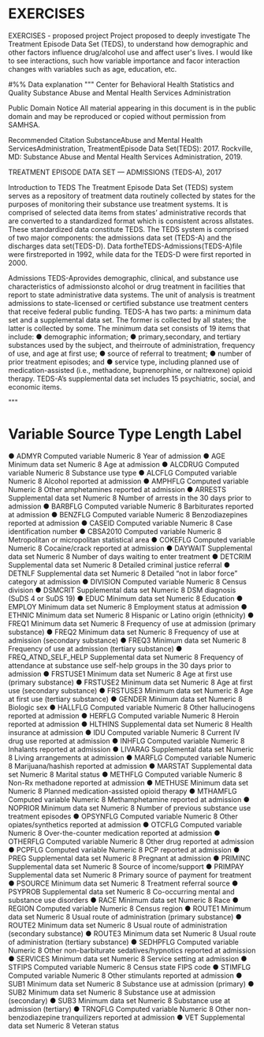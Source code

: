 # EXERCISES
EXERCISES - proposed project
Project proposed to deeply investigate The Treatment Episode Data Set (TEDS), to understand how demographic
and other factors influence drug/alcohol use and affect user's lives. I would like to see interactions, such 
how variable importance and facor interaction changes with variables such as age, education, etc.

#%% Data explanation
"""
Center for Behavioral Health Statistics and Quality
Substance Abuse and Mental Health Services Administration

Public Domain Notice
All material appearing in this document is in the public domain and may be reproduced or copied
without permission from SAMHSA.

Recommended Citation
SubstanceAbuse and Mental Health ServicesAdministration, TreatmentEpisode Data Set(TEDS):
2017. Rockville, MD: Substance Abuse and Mental Health Services Administration, 2019.

TREATMENT EPISODE DATA SET — ADMISSIONS
(TEDS-A), 2017

Introduction to TEDS
The Treatment Episode Data Set (TEDS) system serves as a repository of treatment data routinely
collected by states for the purposes of monitoring their substance use treatment systems. It is
comprised of selected data items from states’ administrative records that are converted to a
standardized format which is consistent across allstates. These standardized data constitute TEDS.
The TEDS system is comprised of two major components: the admissions data set (TEDS-A) and
the discharges data set(TEDS-D). Data fortheTEDS-Admissions(TEDS-A)file were firstreported
in 1992, while data for the TEDS-D were first reported in 2000.

Admissions
TEDS-Aprovides demographic, clinical, and substance use characteristics of admissionsto alcohol
or drug treatment in facilities that report to state administrative data systems. The unit of analysis
is treatment admissions to state-licensed or certified substance use treatment centers that receive
federal public funding.
TEDS-A has two parts: a minimum data set and a supplemental data set. The former is collected
by all states; the latter is collected by some.
The minimum data set consists of 19 items that include:
● demographic information;
● primary,secondary, and tertiary substances used by the subject, and theirroute of administration,
frequency of use, and age at first use;
● source of referral to treatment;
● number of prior treatment episodes; and
● service type, including planned use of medication-assisted (i.e., methadone, buprenorphine, or
naltrexone) opioid therapy.
TEDS-A’s supplemental data set includes 15 psychiatric, social, and economic items.

"""

Variable      Source     Type     Length      Label
===================================================
● ADMYR     Computed variable Numeric 8 Year of admission
● AGE       Minimum data set Numeric 8 Age at admission
● ALCDRUG   Computed variable Numeric 8 Substance use type
● ALCFLG    Computed variable Numeric 8 Alcohol reported at admission
● AMPHFLG   Computed variable Numeric 8 Other amphetamines reported at admission
● ARRESTS   Supplemental data set Numeric 8 Number of arrests in the 30 days prior to admission
● BARBFLG   Computed variable Numeric 8 Barbiturates reported at admission
● BENZFLG   Computed variable Numeric 8 Benzodiazepines reported at admission
● CASEID    Computed variable Numeric 8 Case identification number
● CBSA2010  Computed variable Numeric 8 Metropolitan or micropolitan statistical area
● COKEFLG   Computed variable Numeric 8 Cocaine/crack reported at admission
● DAYWAIT   Supplemental data set Numeric 8 Number of days waiting to enter treatment
● DETCRIM   Supplemental data set Numeric 8 Detailed criminal justice referral
● DETNLF    Supplemental data set Numeric 8 Detailed “not in labor force” category at admission
● DIVISION  Computed variable Numeric 8 Census division
● DSMCRIT   Supplemental data set Numeric 8 DSM diagnosis (SuDS 4 or SuDS 19)
● EDUC      Minimum data set Numeric 8 Education
● EMPLOY    Minimum data set Numeric 8 Employment status at admission
● ETHNIC    Minimum data set Numeric 8 Hispanic or Latino origin (ethnicity)
● FREQ1     Minimum data set Numeric 8 Frequency of use at admission (primary substance)
● FREQ2     Minimum data set Numeric 8 Frequency of use at admission (secondary substance)
● FREQ3     Minimum data set Numeric 8 Frequency of use at admission (tertiary substance)
● FREQ_ATND_SELF_HELP    Supplemental data set Numeric 8
                       Frequency of attendance at substance use self-help groups in the 30
                       days prior to admission
● FRSTUSE1  Minimum data set Numeric 8 Age at first use (primary substance)
● FRSTUSE2  Minimum data set Numeric 8 Age at first use (secondary substance)
● FRSTUSE3  Minimum data set Numeric 8 Age at first use (tertiary substance)
● GENDER    Minimum data set Numeric 8 Biologic sex
● HALLFLG   Computed variable Numeric 8 Other hallucinogens reported at admission
● HERFLG    Computed variable Numeric 8 Heroin reported at admission
● HLTHINS   Supplemental data set Numeric 8 Health insurance at admission
● IDU       Computed variable Numeric 8 Current IV drug use reported at admission
● INHFLG    Computed variable Numeric 8 Inhalants reported at admission
● LIVARAG   Supplemental data set Numeric 8 Living arrangements at admission
● MARFLG    Computed variable Numeric 8 Marijuana/hashish reported at admission
● MARSTAT   Supplemental data set Numeric 8 Marital status
● METHFLG   Computed variable Numeric 8 Non-Rx methadone reported at admission
● METHUSE   Minimum data set Numeric 8 Planned medication-assisted opioid therapy
● MTHAMFLG  Computed variable Numeric 8 Methamphetamine reported at admission
● NOPRIOR   Minimum data set Numeric 8 Number of previous substance use treatment episodes
● OPSYNFLG  Computed variable Numeric 8 Other opiates/synthetics reported at admission
● OTCFLG    Computed variable Numeric 8 Over-the-counter medication reported at admission
● OTHERFLG  Computed variable Numeric 8 Other drug reported at admission
● PCPFLG    Computed variable Numeric 8 PCP reported at admission
● PREG      Supplemental data set Numeric 8 Pregnant at admission
● PRIMINC   Supplemental data set Numeric 8 Source of income/support
● PRIMPAY   Supplemental data set Numeric 8 Primary source of payment for treatment
● PSOURCE   Minimum data set Numeric 8 Treatment referral source
● PSYPROB   Supplemental data set Numeric 8 Co-occurring mental and substance use disorders
● RACE      Minimum data set Numeric 8 Race
● REGION    Computed variable Numeric 8 Census region
● ROUTE1    Minimum data set Numeric 8 Usual route of administration (primary substance)
● ROUTE2    Minimum data set Numeric 8 Usual route of administration (secondary substance)
● ROUTE3    Minimum data set Numeric 8 Usual route of administration (tertiary substance)
● SEDHPFLG  Computed variable Numeric 8 Other non-barbiturate sedatives/hypnotics reported at admission
● SERVICES  Minimum data set Numeric 8 Service setting at admission
● STFIPS    Computed variable Numeric 8 Census state FIPS code
● STIMFLG   Computed variable Numeric 8 Other stimulants reported at admission
● SUB1      Minimum data set Numeric 8 Substance use at admission (primary)
● SUB2      Minimum data set Numeric 8 Substance use at admission (secondary)
● SUB3      Minimum data set Numeric 8 Substance use at admission (tertiary)
● TRNQFLG   Computed variable Numeric 8 Other non-benzodiazepine tranquilizers reported at admission
● VET       Supplemental data set Numeric 8 Veteran status
